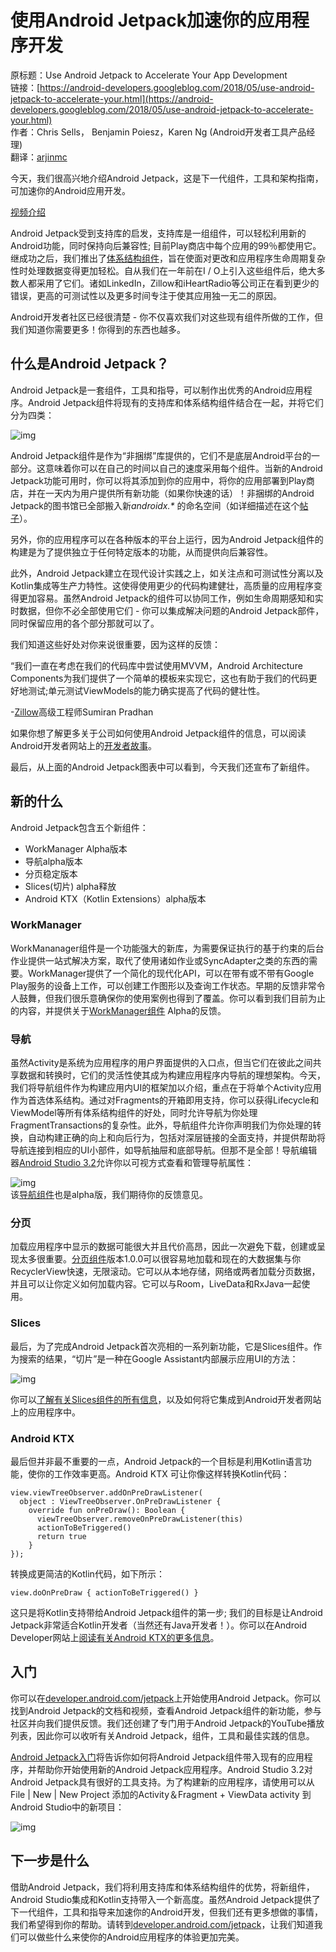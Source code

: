 # 使用Android Jetpack加速你的应用程序开发

原标题：Use Android Jetpack to Accelerate Your App Development  
链接：[https://android-developers.googleblog.com/2018/05/use-android-jetpack-to-accelerate-your.html](https://android-developers.googleblog.com/2018/05/use-android-jetpack-to-accelerate-your.html)  
作者：Chris Sells， Benjamin Poiesz，Karen Ng (Android开发者工具产品经理)  
翻译：[arjinmc](https://github.com/arjinmc)  

今天，我们很高兴地介绍Android Jetpack，这是下一代组件，工具和架构指南，可加速你的Android应用开发。

[视频介绍](https://youtu.be/LmkKFCfmnhQ)

Android Jetpack受到支持库的启发，支持库是一组组件，可以轻松利用新的Android功能，同时保持向后兼容性; 目前Play商店中每个应用的99％都使用它。继成功之后，我们推出了[体系结构组件](https://irina-dot-devsite.googleplex.com/jetpack/arch)，旨在使面对更改和应用程序生命周期复杂性时处理数据变得更加轻松。自从我们在一年前在I / O上引入这些组件后，绝大多数人都采用了它们。诸如LinkedIn，Zillow和iHeartRadio等公司正在看到更少的错误，更高的可测试性以及更多时间专注于使其应用独一无二的原因。

Android开发者社区已经很清楚 - 你不仅喜欢我们对这些现有组件所做的工作，但我们知道你需要更多！你得到的东西也越多。

## 什么是Android Jetpack？

Android Jetpack是一套组件，工具和指导，可以制作出优秀的Android应用程序。Android Jetpack组件将现有的支持库和体系结构组件结合在一起，并将它们分为四类：

![img](../images/2018.5.8.jetpack.1.png)  

Android Jetpack组件是作为“非捆绑”库提供的，它们不是底层Android平台的一部分。这意味着你可以在自己的时间以自己的速度采用每个组件。当新的Android Jetpack功能可用时，你可以将其添加到你的应用中，将你的应用部署到Play商店，并在一天内为用户提供所有新功能（如果你快速的话）！非捆绑的Android Jetpack的图书馆已全部搬入新<i>androidx.* </i>的命名空间（如详细描述在这个[帖子](http://todo/)）。

另外，你的应用程序可以在各种版本的平台上运行，因为Android Jetpack组件的构建是为了提供独立于任何特定版本的功能，从而提供向后兼容性。

此外，Android Jetpack建立在现代设计实践之上，如关注点和可测试性分离以及Kotlin集成等生产力特性。这使得使用更少的代码构建健壮，高质量的应用程序变得更加容易。虽然Android Jetpack的组件可以协同工作，例如生命周期感知和实时数据，但你不必全部使用它们 - 你可以集成解决问题的Android Jetpack部件，同时保留应用的各个部分那就可以了。

我们知道这些好处对你来说很重要，因为这样的反馈：

“我们一直在考虑在我们的代码库中尝试使用MVVM，Android Architecture Components为我们提供了一个简单的模板来实现它，这也有助于我们的代码更好地测试;单元测试ViewModels的能力确实提高了代码的健壮性。

-[Zillow](https://irina-dot-devsite.googleplex.com/stories/apps/zillow)高级工程师Sumiran Pradhan

如果你想了解更多关于公司如何使用Android Jetpack组件的信息，可以阅读Android开发者网站上的[开发者故事](https://irina-dot-devsite.googleplex.com/stories/)。

最后，从上面的Android Jetpack图表中可以看到，今天我们还宣布了新组件。

## 新的什么

Android Jetpack包含五个新组件：

* WorkManager Alpha版本
* 导航alpha版本
* 分页稳定版本
* Slices(切片) alpha释放
* Android KTX（Kotlin Extensions）alpha版本

### WorkManager

WorkMananager组件是一个功能强大的新库，为需要保证执行的基于约束的后台作业提供一站式解决方案，取代了使用诸如作业或SyncAdapter之类的东西的需要。WorkManager提供了一个简化的现代化API，可以在带有或不带有Google Play服务的设备上工作，可以创建工作图形以及查询工作状态。早期的反馈非常令人鼓舞，但我们很乐意确保你的使用案例也得到了覆盖。你可以看到我们目前为止的内容，并提供关于[WorkManager组件](https://d.android.com/arch/workmanager) Alpha的反馈。

### 导航

虽然Activity是系统为应用程序的用户界面提供的入口点，但当它们在彼此之间共享数据和转换时，它们的灵活性使其成为构建应用程序内导航的理想架构。今天，我们将导航组件作为构建应用内UI的框架加以介绍，重点在于将单个Activity应用作为首选体系结构。通过对Fragments的开箱即用支持，你可以获得Lifecycle和ViewModel等所有体系结构组件的好处，同时允许导航为你处理FragmentTransactions的复杂性。此外，导航组件允许你声明我们为你处理的转换，自动构建正确的向上和向后行为，包括对深层链接的全面支持，并提供帮助将导航连接到相应的UI小部件，如导航抽屉和底部导航。但那不是全部！导航编辑器[Android Studio 3.2](https://developer.android.com/studio/preview/)允许你以可视方式查看和管理导航属性：

![img](../images/2018.5.8.jetpack.2.png)  
该[导航组件](https://d.android.com/arch/navigation)也是alpha版，我们期待你的反馈意见。

### 分页

加载应用程序中显示的数据可能很大并且代价高昂，因此一次避免下载，创建或呈现太多很重要。[分页组件](https://d.android.com/arch/paging)版本1.0.0可以很容易地加载和现在的大数据集与你RecyclerView快速，无限滚动。它可以从本地存储，网络或两者加载分页数据，并且可以让你定义如何加载内容。它可以与Room，LiveData和RxJava一起使用。

### Slices

最后，为了完成Android Jetpack首次亮相的一系列新功能，它是Slices组件。作为搜索的结果，“切片”是一种在Google Assistant内部展示应用UI的方法：

![img](../images/2018.5.8.jetpack.3.png)  

你可以[了解有关Slices组件的所有信息](http://todo/)，以及如何将它集成到Android开发者网站上的应用程序中。

### Android KTX

最后但并非最不重要的一点，Android Jetpack的一个目标是利用Kotlin语言功能，使你的工作效率更高。Android KTX 可让你像这样转换Kotlin代码：

```code
view.viewTreeObserver.addOnPreDrawListener(
  object : ViewTreeObserver.OnPreDrawListener {
    override fun onPreDraw(): Boolean {
      viewTreeObserver.removeOnPreDrawListener(this)
      actionToBeTriggered()
      return true
    }
});
```    

转换成更简洁的Kotlin代码，如下所示：

```code
view.doOnPreDraw { actionToBeTriggered() }
```

这只是将Kotlin支持带给Android Jetpack组件的第一步; 我们的目标是让Android Jetpack非常适合Kotlin开发者（当然还有Java开发者！）。你可以在Android Developer网站上[阅读有关Android KTX的更多信息](https://developer.android.com/kotlin/ktx)。

## 入门

你可以在[developer.android.com/jetpack](http://developer.android.com/jetpack)上开始使用Android Jetpack。你可以找到Android Jetpack的文档和视频，查看Android Jetpack组件的新功能，参与社区并向我们提供反馈。我们还创建了专门用于Android Jetpack的YouTube播放列表，因此你可以收听有关Android Jetpack，组件，工具和最佳实践的信息。

[Android Jetpack入门](http://todo/)将告诉你如何将Android Jetpack组件带入现有的应用程序，并帮助你开始使用新的Android Jetpack应用程序。Android Studio 3.2对Android Jetpack具有很好的工具支持。为了构建新的应用程序，请使用可以从File | New | New Project 添加的Activity＆Fragment + ViewData activity 到Android Studio中的新项目：

![img](../images/2018.5.8.jetpack.4.png)  

## 下一步是什么

借助Android Jetpack，我们将利用支持库和体系结构组件的优势，将新组件，Android Studio集成和Kotlin支持带入一个新高度。虽然Android Jetpack提供了下一代组件，工具和指导来加速你的Android开发，但我们还有更多想做的事情，我们希望得到你的帮助。请转到[developer.android.com/jetpack](http://developer.android.com/jetpack)，让我们知道我们可以做些什么来使你的Android应用程序的体验更加完美。